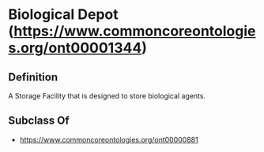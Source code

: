 # Biological Depot (https://www.commoncoreontologies.org/ont00001344)

## Definition
A Storage Facility that is designed to store biological agents.

## Subclass Of
- https://www.commoncoreontologies.org/ont00000881

